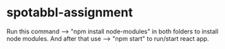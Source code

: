 # spotabbl-assignment
Run this command -->  "npm install node-modules"    in both folders to install node modules.
And after that use --> "npm start" to run/start react app.

